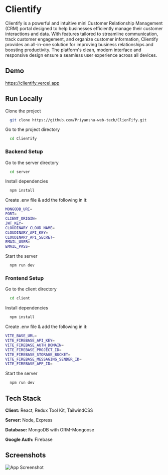 
# Clientify

Clientify is a powerful and intuitive mini Customer Relationship Management (CRM) portal designed to help businesses efficiently manage their customer interactions and data. With features tailored to streamline communication, track customer engagement, and organize customer information, Clientify provides an all-in-one solution for improving business relationships and boosting productivity. The platform's clean, modern interface and responsive design ensure a seamless user experience across all devices.


## Demo

https://clientify.vercel.app
## Run Locally

Clone the project

```bash
  git clone https://github.com/Priyanshu-web-tech/ClienTify.git
```

Go to the project directory

```bash
  cd ClienTify
```
### Backend Setup

Go to the server directory

```bash
  cd server
```

Install dependencies

```bash
  npm install
```

Create .env file & add the following in it:

```bash
MONGODB_URI=
PORT=
CLIENT_ORIGIN=
JWT_KEY= 
CLOUDINARY_CLOUD_NAME=
CLOUDINARY_API_KEY=
CLOUDINARY_API_SECRET=
EMAIL_USER=
EMAIL_PASS=
```

Start the server

```bash
  npm run dev
```
### Frontend Setup

Go to the client directory

```bash
  cd client
```

Install dependencies

```bash
  npm install
```

Create .env file & add the following in it:

```bash
VITE_BASE_URL=
VITE_FIREBASE_API_KEY=
VITE_FIREBASE_AUTH_DOMAIN=
VITE_FIREBASE_PROJECT_ID=
VITE_FIREBASE_STORAGE_BUCKET=
VITE_FIREBASE_MESSAGING_SENDER_ID=
VITE_FIREBASE_APP_ID=
```

Start the server

```bash
  npm run dev
```


## Tech Stack

**Client:** React, Redux Tool Kit, TailwindCSS

**Server:** Node, Express

**Database:** MongoDB with ORM-Mongoose

**Google Auth:** Firebase



## Screenshots

![App Screenshot](https://ik.imagekit.io/pz4meracm/Clientify.png?updatedAt=1718160195804)

